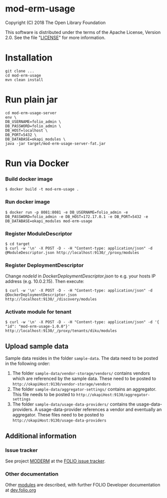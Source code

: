 # mod-erm-usage

Copyright (C) 2018 The Open Library Foundation

This software is distributed under the terms of the Apache License,
Version 2.0. See the file "[LICENSE](LICENSE)" for more information.


# Installation

```
git clone ...
cd mod-erm-usage
mvn clean install
```

# Run plain jar

```
cd mod-erm-usage-server
env \
DB_USERNAME=folio_admin \
DB_PASSWORD=folio_admin \
DB_HOST=localhost \
DB_PORT=5432 \
DB_DATABASE=okapi_modules \
java -jar target/mod-erm-usage-server-fat.jar
```

# Run via Docker

### Build docker image

```
$ docker build -t mod-erm-usage .
```

### Run docker image
```
$ docker run -p 8081:8081 -e DB_USERNAME=folio_admin -e DB_PASSWORD=folio_admin -e DB_HOST=172.17.0.1 -e DB_PORT=5432 -e DB_DATABASE=okapi_modules mod-erm-usage
```

### Register ModuleDescriptor

```
$ cd target
$ curl -w '\n' -X POST -D - -H "Content-type: application/json" -d @ModuleDescriptor.json http://localhost:9130/_/proxy/modules
```

### Register DeploymentDescriptor

Change _nodeId_ in _DockerDeploymentDescriptor.json_ to e.g. your hosts IP address (e.g. 10.0.2.15). Then execute:

```
$ curl -w '\n' -X POST -D - -H "Content-type: application/json" -d @DockerDeploymentDescriptor.json http://localhost:9130/_/discovery/modules
```

### Activate module for tenant

```
$ curl -w '\n' -X POST -D - -H "Content-type: application/json" -d '{ "id": "mod-erm-usage-1.0.0"}' http://localhost:9130/_/proxy/tenants/diku/modules
```

## Upload sample data

Sample data resides in the folder `sample-data`. The data need to be posted in the following order:

1. The folder `sample-data/vendor-storage/vendors/` contains vendors which are referenced by the sample data. These need to be posted to `http://okapiHost:9130/vendor-storage/vendors`
2. The folder `sample-data/aggregator-settings/` contains an aggregator. This file needs to be posted to `http://okapiHost:9130/aggregator-settings`
3. The folder `sample-data/usage-data-providers/` contains the usage-data-providers. A usage-data-provider references a vendor and eventually an aggregator. These files need to be posted to `http://okapiHost:9130/usage-data-providers`

## Additional information

### Issue tracker

See project [MODERM](https://issues.folio.org/browse/MODERM)
at the [FOLIO issue tracker](https://dev.folio.org/guidelines/issue-tracker).

### Other documentation

Other [modules](https://dev.folio.org/source-code/#server-side) are described,
with further FOLIO Developer documentation at [dev.folio.org](https://dev.folio.org/)

